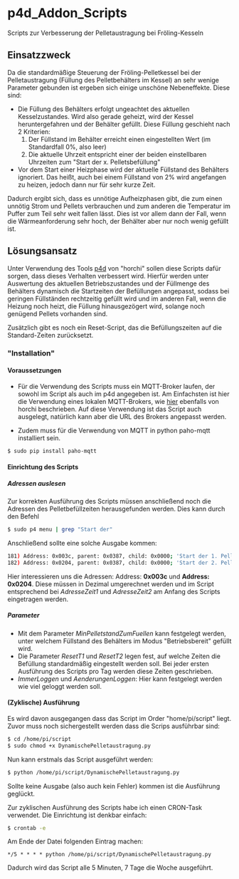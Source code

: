 # p4d_Addon_Scripts
Scripts zur Verbesserung der Pelletaustragung bei Fröling-Kesseln

## Einsatzzweck
Da die standardmäßige Steuerung der Fröling-Pelletkessel bei der Pelletaustragung (Füllung des Pelletbehälters im Kessel) an sehr wenige Parameter gebunden ist ergeben sich einige unschöne Nebeneffekte.
Diese sind:
  * Die Füllung des Behälters erfolgt ungeachtet des aktuellen Kesselzustandes. Wird also gerade geheizt, wird der Kessel heruntergefahren und der Behälter gefüllt. Diese Füllung geschieht nach 2 Kriterien:
    1. Der Füllstand im Behälter erreicht einen eingestellten Wert (im Standardfall 0%, also leer)
    2. Die aktuelle Uhrzeit entspricht einer der beiden einstellbaren Uhrzeiten zum "Start der x. Pelletsbefüllung"
  * Vor dem Start einer Heizphase wird der aktuelle Füllstand des Behälters ignoriert. Das heißt, auch bei einem Füllstand von 2% wird angefangen zu heizen, jedoch dann nur für sehr kurze Zeit.

Dadurch ergibt sich, dass es unnötige Aufheizphasen gibt, die zum einen unnötig Strom und Pellets verbrauchen und zum anderen die Temperatur im Puffer zum Teil sehr weit fallen lässt.
Dies ist vor allem dann der Fall, wenn die Wärmeanforderung sehr hoch, der Behälter aber nur noch wenig gefüllt ist.

## Lösungsansatz

Unter Verwendung des Tools [p4d](https://github.com/horchi/linux-p4d#linux---p4-daemon-p4d) von "horchi" sollen diese Scripts dafür sorgen, dass dieses Verhalten verbessert wird.
Hierfür werden unter Auswertung des aktuellen Betriebszustandes und der Füllmenge des Behälters dynamisch die Startzeiten der Befüllungen angepasst, sodass bei geringen Füllständen rechtzeitig gefüllt wird
und im anderen Fall, wenn die Heizung noch heizt, die Füllung hinausgezögert wird, solange noch genügend Pellets vorhanden sind.

Zusätzlich gibt es noch ein Reset-Script, das die Befüllungszeiten auf die Standard-Zeiten zurücksetzt.

### "Installation"
#### Voraussetzungen
* Für die Verwendung des Scripts muss ein MQTT-Broker laufen, der sowohl im Script als auch im p4d angegeben ist. Am Einfachsten ist hier die Verwendung eines lokalen MQTT-Brokers, wie 
[hier](https://www.holzheizer-forum.de/index.php?thread/50090-fr%C3%B6ling-announce-p4d-visualisierung-und-einstellung-der-s-3200-via-com1/&postID=182495#post182495)
ebenfalls von horchi beschrieben. Auf diese Verwendung ist das Script auch ausgelegt, natürlich kann aber die URL des Brokers angepasst werden.

* Zudem muss für die Verwendung von MQTT in python paho-mqtt installiert sein.
```sh
$ sudo pip install paho-mqtt
```

#### Einrichtung des Scripts
##### Adressen auslesen
Zur korrekten Ausführung des Scripts müssen anschließend noch die Adressen des Pelletbefüllzeiten herausgefunden werden.
Dies kann durch den Befehl
```sh
$ sudo p4 menu | grep "Start der"
```
Anschließend sollte eine solche Ausgabe kommen:
```sh
181) Address: 0x003c, parent: 0x0387, child: 0x0000; 'Start der 1. Pelletsbefüllung'
182) Address: 0x0204, parent: 0x0387, child: 0x0000; 'Start der 2. Pelletsbefüllung'
```
Hier interessieren uns die Adressen: Address: **0x003c** und **Address: 0x0204**. Diese müssen in Dezimal umgerechnet werden und im Script entsprechend bei *AdresseZeit1* und *AdresseZeit2* am Anfang des Scripts eingetragen werden.

##### Parameter
* Mit dem Parameter *MinPelletstandZumFuellen* kann festgelegt werden, unter welchem Füllstand des Behälters im Modus "Betriebsbereit" gefüllt wird.
* Die Parameter *ResetT1* und *ResetT2* legen fest, auf welche Zeiten die Befüllung standardmäßig eingestellt werden soll. Bei jeder ersten Ausführung des Scripts pro Tag werden diese Zeiten geschrieben. 
* *ImmerLoggen* und *AenderungenLoggen*: Hier kann festgelegt werden wie viel geloggt werden soll.

#### (Zyklische) Ausführung

Es wird davon ausgegangen dass das Script im Order "home/pi/script" liegt.
Zuvor muss noch sichergestellt werden dass die Scrips ausführbar sind:
```sh
$ cd /home/pi/script
$ sudo chmod +x DynamischePelletaustragung.py
```
Nun kann erstmals das Script ausgeführt werden:
```sh
$ python /home/pi/script/DynamischePelletaustragung.py
```
Sollte keine Ausgabe (also auch kein Fehler) kommen ist die Ausführung geglückt.

Zur zyklischen Ausführung des Scripts habe ich einen CRON-Task verwendet. Die Einrichtung ist denkbar einfach:
```sh
$ crontab -e
```
Am Ende der Datei folgenden Eintrag machen:
```
*/5 * * * * python /home/pi/script/DynamischePelletaustragung.py
```
Dadurch wird das Script alle 5 Minuten, 7 Tage die Woche ausgeführt.
